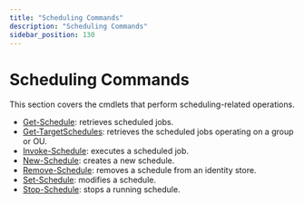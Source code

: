 ```yaml
---
title: "Scheduling Commands"
description: "Scheduling Commands"
sidebar_position: 130
---
```


# Scheduling Commands

This section covers the cmdlets that perform scheduling-related operations.

- [Get-Schedule](/docs/directorymanager/11.0/managementshell/scheduling/getschedule.md):
  retrieves scheduled jobs.
- [Get-TargetSchedules](/docs/directorymanager/11.0/managementshell/scheduling/gettargetschedule.md):
  retrieves the scheduled jobs operating on a group or OU.
- [ Invoke-Schedule](/docs/directorymanager/11.0/managementshell/scheduling/invokeschedule.md):
  executes a scheduled job.
- [New-Schedule](/docs/directorymanager/11.0/managementshell/scheduling/newschedule.md):
  creates a new schedule.
- [Remove-Schedule](/docs/directorymanager/11.0/managementshell/scheduling/removeschedule.md):
  removes a schedule from an identity store.
- [Set-Schedule](/docs/directorymanager/11.0/managementshell/scheduling/setschedule.md):
  modifies a schedule.
- [Stop-Schedule](/docs/directorymanager/11.0/managementshell/scheduling/stopschedule.md):
  stops a running schedule.
